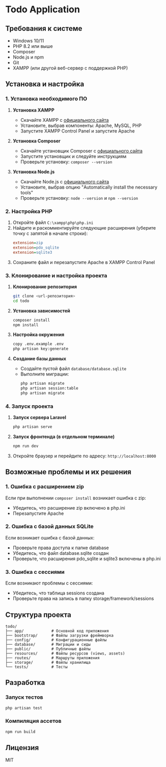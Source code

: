# Todo Application

## Требования к системе

- Windows 10/11
- PHP 8.2 или выше
- Composer
- Node.js и npm
- Git
- XAMPP (или другой веб-сервер с поддержкой PHP)

## Установка и настройка

### 1. Установка необходимого ПО

1. **Установка XAMPP**
   - Скачайте XAMPP с [официального сайта](https://www.apachefriends.org/)
   - Установите, выбрав компоненты: Apache, MySQL, PHP
   - Запустите XAMPP Control Panel и запустите Apache

2. **Установка Composer**
   - Скачайте установщик Composer с [официального сайта](https://getcomposer.org/download/)
   - Запустите установщик и следуйте инструкциям
   - Проверьте установку: `composer --version`

3. **Установка Node.js**
   - Скачайте Node.js с [официального сайта](https://nodejs.org/)
   - Установите, выбрав опцию "Automatically install the necessary tools"
   - Проверьте установку: `node --version` и `npm --version`

### 2. Настройка PHP

1. Откройте файл `C:\xampp\php\php.ini`
2. Найдите и раскомментируйте следующие расширения (уберите точку с запятой в начале строки):
   ```ini
   extension=zip
   extension=pdo_sqlite
   extension=sqlite3
   ```
3. Сохраните файл и перезапустите Apache в XAMPP Control Panel

### 3. Клонирование и настройка проекта

1. **Клонирование репозитория**
   ```bash
   git clone <url-репозитория>
   cd todo
   ```

2. **Установка зависимостей**
   ```bash
   composer install
   npm install
   ```

3. **Настройка окружения**
   ```bash
   copy .env.example .env
   php artisan key:generate
   ```

4. **Создание базы данных**
   - Создайте пустой файл `database/database.sqlite`
   - Выполните миграции:
     ```bash
     php artisan migrate
     php artisan session:table
     php artisan migrate
     ```

### 4. Запуск проекта

1. **Запуск сервера Laravel**
   ```bash
   php artisan serve
   ```

2. **Запуск фронтенда (в отдельном терминале)**
   ```bash
   npm run dev
   ```

3. Откройте браузер и перейдите по адресу: `http://localhost:8000`

## Возможные проблемы и их решения

### 1. Ошибка с расширением zip
Если при выполнении `composer install` возникает ошибка с zip:
- Убедитесь, что расширение zip включено в php.ini
- Перезапустите Apache

### 2. Ошибка с базой данных SQLite
Если возникает ошибка с базой данных:
- Проверьте права доступа к папке database
- Убедитесь, что файл database.sqlite создан
- Проверьте, что расширения pdo_sqlite и sqlite3 включены в php.ini

### 3. Ошибка с сессиями
Если возникают проблемы с сессиями:
- Убедитесь, что таблица sessions создана
- Проверьте права на запись в папку storage/framework/sessions

## Структура проекта

```
todo/
├── app/            # Основной код приложения
├── bootstrap/      # Файлы загрузки фреймворка
├── config/         # Конфигурационные файлы
├── database/       # Миграции и сиды
├── public/         # Публичные файлы
├── resources/      # Файлы ресурсов (views, assets)
├── routes/         # Маршруты приложения
├── storage/        # Файлы хранилища
└── tests/          # Тесты
```

## Разработка

### Запуск тестов
```bash
php artisan test
```

### Компиляция ассетов
```bash
npm run build
```

## Лицензия

MIT
